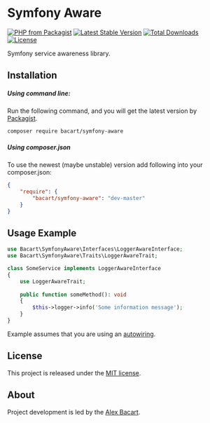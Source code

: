 Symfony Aware
=============
[![PHP from Packagist](https://img.shields.io/packagist/php-v/symfony/symfony.svg)](https://packagist.org/packages/bacart/symfony-aware)
[![Latest Stable Version](https://poser.pugx.org/bacart/symfony-aware/v/stable.png)](https://packagist.org/packages/bacart/symfony-aware)
[![Total Downloads](https://poser.pugx.org/bacart/symfony-aware/downloads.svg)](https://packagist.org/packages/bacart/symfony-aware)
[![License](https://poser.pugx.org/bacart/symfony-aware/license.svg)](LICENSE)

Symfony service awareness library.

Installation
------------
##### Using command line:
Run the following command, and you will get the latest version by [Packagist][1].

```bash
composer require bacart/symfony-aware
```

##### Using composer.json
To use the newest (maybe unstable) version add following into your composer.json:

```json
{
    "require": {
        "bacart/symfony-aware": "dev-master"
    }
}
```

Usage Example
-------------
```php
use Bacart\SymfonyAware\Interfaces\LoggerAwareInterface;
use Bacart\SymfonyAware\Traits\LoggerAwareTrait;

class SomeService implements LoggerAwareInterface
{
    use LoggerAwareTrait;
    
    public function someMethod(): void
    {
        $this->logger->info('Some information message');
    }
}
```
Example assumes that you are using an [autowiring][2].

License
-------
This project is released under the [MIT license](LICENSE).

About
-----
Project development is led by the [Alex Bacart][3].

[1]: https://packagist.org/packages/bacart/symfony-aware
[2]: https://symfony.com/doc/current/service_container/autowiring.html
[3]: https://github.com/alex-bacart
